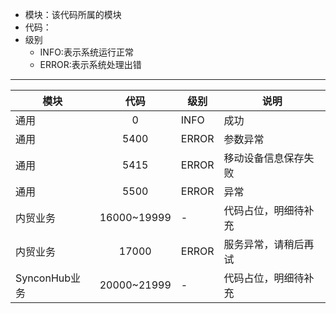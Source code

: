 * 模块：该代码所属的模块
* 代码：
* 级别
   * INFO:表示系统运行正常
   * ERROR:表示系统处理出错
---
|模块|代码|级别|说明|
|---|:---:|---|---|
|通用|0|INFO|成功|
|通用|5400|ERROR|参数异常|
|通用|5415|ERROR|移动设备信息保存失败|
|通用|5500|ERROR|异常|
|内贸业务|16000~19999|-|代码占位，明细待补充|
|内贸业务|17000|ERROR|服务异常，请稍后再试|
|SynconHub业务|20000~21999|-|代码占位，明细待补充|
